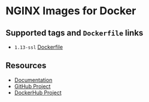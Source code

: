 # NGINX Images for Docker

## Supported tags and `Dockerfile` links

* `1.13-ssl` [Dockerfile](https://github.com/cornernote/docker-nginx/blob/1.13-ssl/Dockerfile)

## Resources

* [Documentation](https://github.com/cornernote/docker-nginx/tree/master/docs)
* [GitHub Project](https://github.com/cornernote/docker-nginx)
* [DockerHub Project](https://hub.docker.com/r/cornernote/nginx/)
